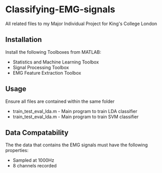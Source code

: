 # Classifying-EMG-signals
All related files to my Major Individual Project for King's College London

## Installation

Install the following Toolboxes from MATLAB: 
- Statistics and Machine Learning Toolbox
- Signal Processing Toolbox
- EMG Feature Extraction Toolbox

## Usage
Ensure all files are contained within the same folder

- train_test_eval_lda.m - Main program to train LDA classifier
- train_test_eval_lda.m - Main program to train SVM classifier

## Data Compatability 
The the data that contains the EMG signals must have the following properties:
- Sampled at 1000Hz
- 8 channels recorded
